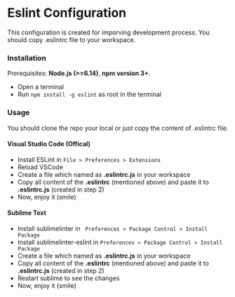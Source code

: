 # Eslint Configuration
This configuration is created for imporving development process. You should copy .eslintrc file to your workspace.

### Installation
Prerequisites: **Node.js (>=6.14)**, **npm version 3+**.

* Open a terminal
* Run ``` npm install -g eslint ``` as root in the terminal

### Usage
You should clone the repo your local or just copy the content of .eslintrc file.

#### Visual Studio Code (Offical)
* Install ESLint in ``` File > Preferences > Extensions ```
* Reload VSCode
* Create a file which named as **.eslintrc.js** in your workspace
* Copy all content of the **.eslintrc** (mentioned above) and paste it to **.eslintrc.js** (created in step 2)
* Now, enjoy it (smile) 

#### Sublime Text
* Install sublimelinter in ``` Preferences > Package Control > Install Package```
* Install sublimelinter-eslint in ``` Preferences > Package Control > Install Package ```
* Create a file which named as **.eslintrc.js** in your workspace
* Copy all content of the **.eslintrc** (mentioned above) and paste it to **.eslintrc.js** (created in step 2)
* Restart sublime to see the changes
* Now, enjoy it (smile) 
